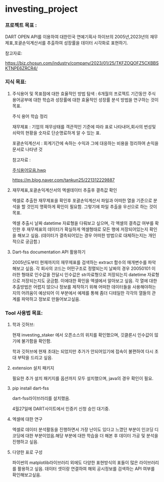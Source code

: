 # investing_project

### 프로젝트 목표 : 

DART OPEN API를 이용하여 대한민국 연예기획사 하이브의 2005년,2023년의 재무제표,포괄손익계산서를 추출하여 성장률을 데이터 시각화로 표현하기.



참고자료:

https://biz.chosun.com/industry/company/2023/01/25/TKFZOQOFZ5CXBBSKTNPE6ZRCR4/



### 지식 목표:

1. 주식용어 및 목표점에 대한 효율적인 방법 탐색 : 
   6개월의 프로젝트 기간동안 주식용어공부에 대한 학습과 성장률에 대한 효율적인 성장률 분석 방법을 연구하는 것이 목표.

   주식 용어 학습 정리 

   재무제표 : 기업의 재무상태를 객관적인 기준에 따라 표로 나타내어,회사의 번성및 쇠락의 현황을 숫자로 단순명료하게 알 수 있는 표.

   포괄손익계산서 : 회계기간에 속하는 수익과 그에 대응하는 비용을 정리하여 손익을 문서로 나타낸 것 

   

   참고자료 :

   [주식용어모음.hwp](../../Downloads/주식용어모음.hwp) 

   https://m.blog.naver.com/tankun25/221312229887
   

2. 재무제표,포괄손익계산서의 엑셀데이터 추출후 결측값 확인

   엑셀로 추출한 재무제표을 확인후 포괄손익계산서 파일과 어떠한 열을 기준으로 분석을 할 것인지 명확하게 확인이 필요함. 그렇기에 파일 추출을 우선으로 하는 것이 목표.

   엑셀 추출시 날짜 datetime 자료형을 다뤄보고 싶으며, 각 엑셀의 결측값 여부를 확인한 후 재무제표의 데이터가 확실하게 엑셀형태로 모든 행에 저장되어있는지 확인을 해보고 싶음. (데이터가 결측되어있는 경우 어떠한 방법으로 대체하는지는 개인적으로 궁금함.)
   

3. Dart-fss documentation API 활용하기

   2005년도부터 현재까지의 재무제표를 검색하는 extract 함수의 매개변수를 파악해보고 싶음. 각 회사의 코드는 어떤구조로 정렬되는지 날짜의 경우 20050101 이러한 형태로 인수값을 전달시 인수값은 str자료형으로 저장되는지 datetime 자료형으로 저장되는지도 궁금함. 이에대한 확인을 엑셀에서 알아보고 싶음. 각 열에 대한 추출방법은 어렵지 않으나 정보를 제작하기 위해 어떠한 데이터들을 사용해야하는지의 어려움이 예상되어 이 부분에서 예제를 통해 좀더 디테일한 각각의 열들의 관계를 파악하고 정보로 만들어보고싶음.

   

### Tool 사용법 목표:  

1. 학과 깃허브:

   현재  investing_staker 에서 오픈소스의 위치를 확인했으며, 깃클론시 인수값이 많기에 불가함을 확인함.

   학과 깃허브에 현재 초대는 되었지만 추가가 안되어있기에 접속이 불편하여 다시 초대 부탁을 드리고 싶음.
   

2. extension 설치 패키지

   필요한 추가 설치 패키지를 옵션까지 모두 설치했으며, java의 경우 확인이 필요.



3. pip install dart-fss

   dart-fss라이브러리를 설치했음. 

   4월27일에 DART사이트에서 인증키 신청 승인 대기중.

4. 엑셀에 대한 연구

   엑셀로 데이터 분석활동을 진행하면서 가장 난이도 있다고 느꼈던 부분이 인코딩 디코딩에 대한 부분이었음.해당 부분에 대한 학습을 더 해본 후 데이터 가공 및 분석을 진행하고 싶음.
   

5. 다양한 표로 구성

   파이썬의 matplotlib라이브러리 외에도 다양한 표현방식의 표들이 많은 라이브러리를 활용하고 싶음. 데이터 셋이랑 연결하여 해외 공시정보를 검색하는 API 여부를 확인해보고싶음.



